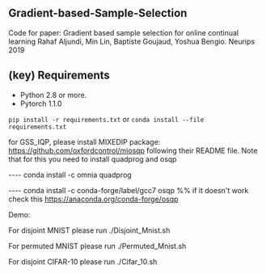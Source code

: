 ## Gradient-based-Sample-Selection

Code for paper:
Gradient based sample selection for online continual learning
Rahaf Aljundi, Min Lin, Baptiste Goujaud, Yoshua Bengio. 
Neurips 2019

## (key) Requirements 

- Python 2.8 or more.
- Pytorch 1.1.0

`pip install -r requirements.txt`
or
`conda install --file requirements.txt`

for GSS_IQP, please install MIXEDIP package: https://github.com/oxfordcontrol/miosqp following their README file.
Note that for this you need to install quadprog and osqp

---- conda install -c omnia quadprog

---- conda install -c conda-forge/label/gcc7 osqp  %% if it doesn't work check this https://anaconda.org/conda-forge/osqp

Demo:

For disjoint MNIST please run ./Disjoint_Mnist.sh

For permuted MNIST please run ./Permuted_Mnist.sh

For disjoint CIFAR-10 please run ./Cifar_10.sh


